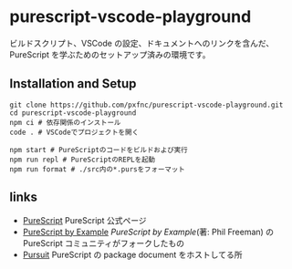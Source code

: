 # purescript-vscode-playground

ビルドスクリプト、VSCode の設定、ドキュメントへのリンクを含んだ、PureScript を学ぶためのセットアップ済みの環境です。

## Installation and Setup

```shell
git clone https://github.com/pxfnc/purescript-vscode-playground.git
cd purescript-vscode-playground
npm ci # 依存関係のインストール
code . # VSCodeでプロジェクトを開く
```

```shell
npm start # PureScriptのコードをビルドおよび実行
npm run repl # PureScriptのREPLを起動
npm run format # ./src内の*.pursをフォーマット
```

## links

- [PureScript](https://www.purescript.org/) PureScript 公式ページ
- [PureScript by Example](https://book.purescript.org/) _PureScript by Example_(著: Phil Freeman) の PureScript コミュニティがフォークしたもの
- [Pursuit](https://pursuit.purescript.org/) PureScript の package document をホストしてる所
